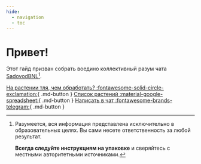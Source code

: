 ```yaml
---
hide:
  - navigation
  - toc
---
```


# Привет!

Этот гайд призван собрать воедино коллективный разум чата [SadovodBNL](https://t.me/gardening_benelux)[^1].

[На растении тля, чем обработать? :fontawesome-solid-circle-exclamation:](/plant-care/pest-control/insects#примеры-конкретных-средств){ .md-button }
[Список растений :material-google-spreadsheet:](https://docs.google.com/spreadsheets/d/1Kb5VpLNyeKjFGBcfFL9tN5z-cKTSS4mMP1GA9QjMOzY/edit?usp=sharing){ .md-button }
[Написать в чат :fontawesome-brands-telegram:](https://t.me/gardening_benelux){ .md-button }


[^1]:
    Разумеется, вся информация представлена исключительно в образовательных целях. Вы сами несете ответственность за любой результат.
    
    **Всегда следуйте инструкциям на упаковке** и сверяйтесь с местными авторитетными источниками.

